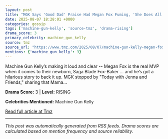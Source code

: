 ```yaml
---
layout: post
title: "MGK Says 'Good Dad' Praise Had Megan Fox Fuming, 'She Does All The Work'"
date: 2025-08-07 18:28:01 +0000
categories: gossip
tags: ['machine-gun-kelly', 'source-tmz', 'drama-rising']
drama_score: 3
primary_celebrity: machine_gun_kelly
source: tmz
source_url: "https://www.tmz.com/2025/08/07/machine-gun-kelly-megan-fox-parenting-baby-daughter/"
mentions: {'machine_gun_kelly': 3}
---
```


Machine Gun Kelly’s making it loud and clear -- Megan Fox is the real MVP when it comes to their newborn, Saga Blade Fox-Baker ... and he’s got a hilarious story to back it up. MGK stopped by "Today with Jenna and Friends," sharing that Mama&hellip;

**Drama Score:** 3 | **Level:** RISING

**Celebrities Mentioned:** Machine Gun Kelly

[Read full article at Tmz](https://www.tmz.com/2025/08/07/machine-gun-kelly-megan-fox-parenting-baby-daughter/)

---
*This post was automatically generated from RSS feeds. Drama scores are calculated based on mention frequency and source reliability.*
